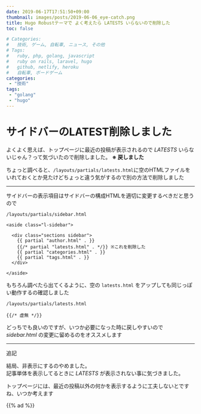 ```yaml
---
date: 2019-06-17T17:51:50+09:00
thumbnail: images/posts/2019-06-06_eye-catch.png
title: Hugo Robustテーマで よく考えたら LATESTS いらないので削除した
toc: false

# Categories:
#   技術, ゲーム, 自転車, ニュース, その他
# Tags:
#   ruby, php, golang, javascript
#   ruby on rails, laravel, hugo
#   github, netlify, heroku
#   自転車, ボードゲーム
categories:
 - "技術"
tags:
 - "golang"
 - "hugo"
---
```


# サイドバーのLATEST削除しました
よくよく思えば、トップページに最近の投稿が表示されるので _LATESTS_ いらないじゃん？って気づいたので削除しました。 __※ 戻しました__

ちょっと調べると、<code>/layouts/partials/latests.html</code>に空のHTMLファイルをいれておくとか見たけどちょっと違う気がするので別の方法で削除しました
* * *

サイドバーの表示項目はサイドバーの構成HTMLを適切に変更するべきだと思うので

```
/layouts/partials/sidebar.html

<aside class="l-sidebar">

  <div class="sections sidebar">
    {{ partial "author.html" . }}
    {{/* partial "latests.html" . */}} ※これを削除した
    {{ partial "categories.html" . }}
    {{ partial "tags.html" . }}
  </div>

</aside>
```

もちろん調べたら出てくるように、空の <code>latests.html</code> をアップしても同じっぽい動作するの確認しました

```
/layouts/partials/latests.html

{{/* 虚無 */}}
```

どっちでも良いのですが、いつか必要になった時に戻しやすいので _sidebar.html_ の変更に留めるのをオススメします

* * *

追記

結局、非表示にするのやめました。  
記事単体を表示してるときに _LATESTS_ が表示されない事に気づきました。

トップページには、最近の投稿以外の何かを表示するように工夫しないとですね、いつか考えます

{{% ad %}}
